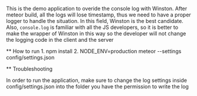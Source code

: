 This is the demo application to overide the console log with Winston. After meteor build, all the logs will lose timestamp, thus we need to have a proper logger to handle the situation. In this field, Winston is the best candidate. Also, `console.log` is familiar with all the JS developers, so it is better to make the wrapper of Winston in this way so the developer will not change the logging code in the client and the server

** How to run
    1. npm install
    2. NODE_ENV=production meteor --settings config/settings.json

** Troubleshooting

In order to run the application, make sure to change the log settings inside config/settings.json into the folder you have the permission to write the log


